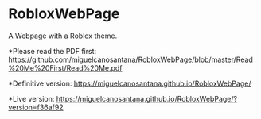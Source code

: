 # RobloxWebPage
A Webpage with a Roblox theme.

*Please read the PDF first: https://github.com/miguelcanosantana/RobloxWebPage/blob/master/Read%20Me%20First/Read%20Me.pdf

*Definitive version: https://miguelcanosantana.github.io/RobloxWebPage/

*Live version: https://miguelcanosantana.github.io/RobloxWebPage/?version=f36af92
